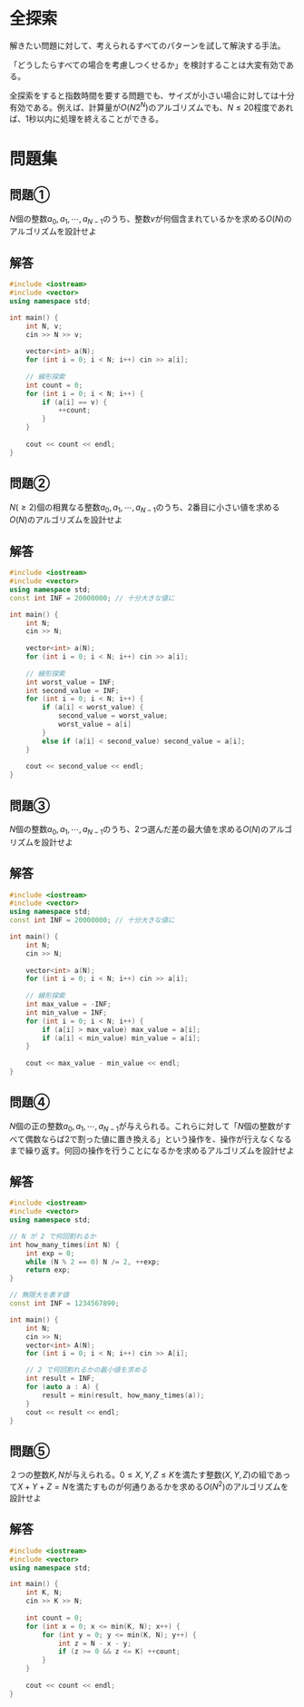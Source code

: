 # 全探索

解きたい問題に対して、考えられるすべてのパターンを試して解決する手法。

「どうしたらすべての場合を考慮しつくせるか」を検討することは大変有効である。

全探索をすると指数時間を要する問題でも、サイズが小さい場合に対しては十分有効である。例えば、計算量が$O(N2^N)$のアルゴリズムでも、$N \leq 20$程度であれば、1秒以内に処理を終えることができる。

# 問題集

## 問題①

$N$個の整数$a_0, a_1, \cdots, a_{N-1}$のうち、整数$v$が何個含まれているかを求める$O(N)$のアルゴリズムを設計せよ

## 解答

```cpp
#include <iostream>
#include <vector>
using namespace std;

int main() {
    int N, v;
    cin >> N >> v;
    
    vector<int> a(N);
    for (int i = 0; i < N; i++) cin >> a[i];
    
    // 線形探索
    int count = 0;
    for (int i = 0; i < N; i++) {
        if (a[i] == v) {
            ++count;
        }
    }
    
    cout << count << endl;
}
```

## 問題②

$N(\geq2)$個の相異なる整数$a_0, a_1, \cdots, a_{N-1}$のうち、2番目に小さい値を求める$O(N)$のアルゴリズムを設計せよ

## 解答

```cpp
#include <iostream>
#include <vector>
using namespace std;
const int INF = 20000000; // 十分大きな値に

int main() {
    int N;
    cin >> N;
    
    vector<int> a(N);
    for (int i = 0; i < N; i++) cin >> a[i];
    
    // 線形探索
    int worst_value = INF;
    int second_value = INF;
    for (int i = 0; i < N; i++) {
        if (a[i] < worst_value) {
            second_value = worst_value;
            worst_value = a[i]
        }
        else if (a[i] < second_value) second_value = a[i];
    }
    
    cout << second_value << endl;
}
```

## 問題③

$N$個の整数$a_0, a_1, \cdots, a_{N-1}$のうち、2つ選んだ差の最大値を求める$O(N)$のアルゴリズムを設計せよ

## 解答

```cpp
#include <iostream>
#include <vector>
using namespace std;
const int INF = 20000000; // 十分大きな値に

int main() {
    int N;
    cin >> N;
    
    vector<int> a(N);
    for (int i = 0; i < N; i++) cin >> a[i];
    
    // 線形探索
    int max_value = -INF;
    int min_value = INF;
    for (int i = 0; i < N; i++) {
        if (a[i] > max_value) max_value = a[i];
        if (a[i] < min_value) min_value = a[i];
    }
    
    cout << max_value - min_value << endl;
}
```

## 問題④

$N$個の正の整数$a_0, a_1, \cdots, a_{N-1}$が与えられる。これらに対して「$N$個の整数がすべて偶数ならば$2$で割った値に置き換える」という操作を、操作が行えなくなるまで繰り返す。何回の操作を行うことになるかを求めるアルゴリズムを設計せよ

## 解答

```cpp
#include <iostream>
#include <vector>
using namespace std;

// N が 2 で何回割れるか
int how_many_times(int N) {
    int exp = 0;
    while (N % 2 == 0) N /= 2, ++exp;
    return exp;
}

// 無限大を表す値
const int INF = 1234567890;

int main() {
    int N;
    cin >> N;
    vector<int> A(N);
    for (int i = 0; i < N; i++) cin >> A[i];

    // 2 で何回割れるかの最小値を求める
    int result = INF;
    for (auto a : A) {
        result = min(result, how_many_times(a));
    }
    cout << result << endl;
}
```

## 問題⑤

２つの整数$K, N$が与えられる。$0 \leq X, Y, Z \leq K$を満たす整数$(X,Y,Z)$の組であって$X+Y+Z=N$を満たすものが何通りあるかを求める$O(N^2)$のアルゴリズムを設計せよ

## 解答

```cpp
#include <iostream>
#include <vector>
using namespace std;

int main() {
    int K, N;
    cin >> K >> N;
    
    int count = 0;
    for (int x = 0; x <= min(K, N); x++) {
        for (int y = 0; y <= min(K, N); y++) {
            int z = N - x - y;
            if (z >= 0 && z <= K) ++count;
        }
    }
    
    cout << count << endl;
}
```